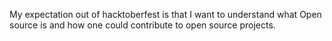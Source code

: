 My expectation out of hacktoberfest is that I want to understand what Open source is and how one could contribute to open source projects.
